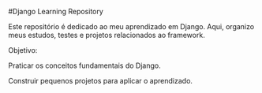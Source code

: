 #Django Learning Repository

Este repositório é dedicado ao meu aprendizado em Django. Aqui, organizo meus estudos, testes e projetos relacionados ao framework.

Objetivo:

Praticar os conceitos fundamentais do Django.

Construir pequenos projetos para aplicar o aprendizado.
